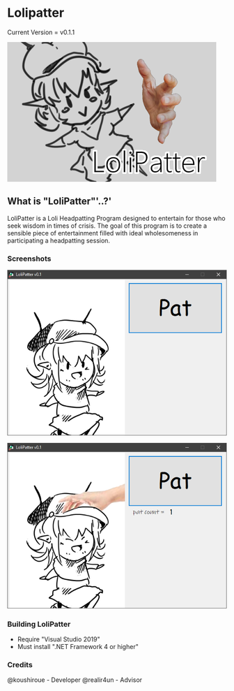 # Lolipatter

Current Version = v0.1.1

![alt text][logo]

[logo]: https://github.com/koushiroue/Lolipatter/blob/master/assets/intro.png "Cute stuffs"

## What is "LoliPatter"'..?'  

LoliPatter is a Loli Headpatting Program designed to entertain for those who seek wisdom in times of crisis.
The goal of this program is to create a sensible piece of entertainment filled with ideal wholesomeness in participating a headpatting session.

### Screenshots

![alt text](https://github.com/koushiroue/Lolipatter/blob/master/assets/preview/p1.png "Upon starting up")

![alt text](https://github.com/koushiroue/Lolipatter/blob/master/assets/preview/p2.png "Patting the loli")

### Building LoliPatter

- Require "Visual Studio 2019"
- Must install ".NET Framework 4 or higher"

### Credits
@koushiroue - Developer
@realir4un - Advisor
